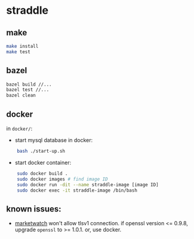 # straddle #

## make ##
```bash
make install
make test
```

## bazel ##
```bash
bazel build //...
bazel test //...
bazel clean
```

## docker ##
in `docker/`:

  * start mysql database in docker:
```bash
    bash ./start-up.sh
```
  * start docker container:
```bash
    sudo docker build .
    sudo docker images # find image ID
    sudo docker run -dit --name straddle-image [image ID]
    sudo docker exec -it straddle-image /bin/bash
```

## known issues: ##

  * [marketwatch](https://www.marketwatch.com) won't allow tlsv1 connection. if openssl version <= 0.9.8, upgrade `openssl` to >= 1.0.1. or, use docker.
